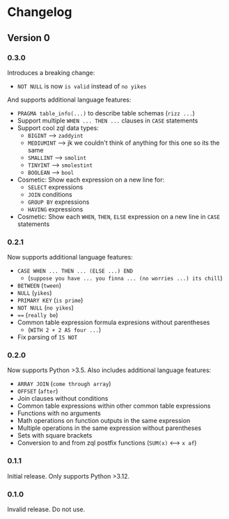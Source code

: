 # Changelog

## Version 0

### 0.3.0

Introduces a breaking change:

- `NOT NULL` is now `is valid` instead of `no yikes`

And supports additional language features:

- `PRAGMA table_info(...)` to describe table schemas (`rizz ...`)
- Support multiple `WHEN ... THEN ...` clauses in `CASE` statements
- Support cool zql data types:
    - `BIGINT` --> `zaddyint`
    - `MEDIUMINT` --> jk we couldn't think of anything for this one so its the same
    - `SMALLINT` --> `smolint`
    - `TINYINT` --> `smolestint`
    - `BOOLEAN` --> `bool`
- Cosmetic: Show each expression on a new line for:
    - `SELECT` expressions
    - `JOIN` conditions
    - `GROUP BY` expressions
    - `HAVING` expressions
- Cosmetic: Show each `WHEN`, `THEN`, `ELSE` expression on a new line in `CASE` statements

### 0.2.1

Now supports additional language features:

- `CASE WHEN ... THEN ... (ELSE ...) END`
    - (`suppose you have ... you finna ... (no worries ...) its chill`)
- `BETWEEN` (`tween`)
- `NULL` (`yikes`)
- `PRIMARY KEY` (`is prime`)
- `NOT NULL` (`no yikes`)
- `==` (`really be`)
- Common table expression formula expresions without parentheses
    - (`WITH 2 + 2 AS four ...`)
- Fix parsing of `IS NOT`

### 0.2.0

Now supports Python >3.5. Also includes additional language features:

- `ARRAY JOIN` (`come through array`)
- `OFFSET` (`after`)
- Join clauses without conditions
- Common table expressions within other common table expressions
- Functions with no arguments
- Math operations on function outputs in the same expression
- Multiple operations in the same expression without parentheses
- Sets with square brackets
- Conversion to and from zql postfix functions (`SUM(x)` <--> `x af`)

### 0.1.1

Initial release. Only supports Python >3.12.

### 0.1.0

Invalid release. Do not use.

